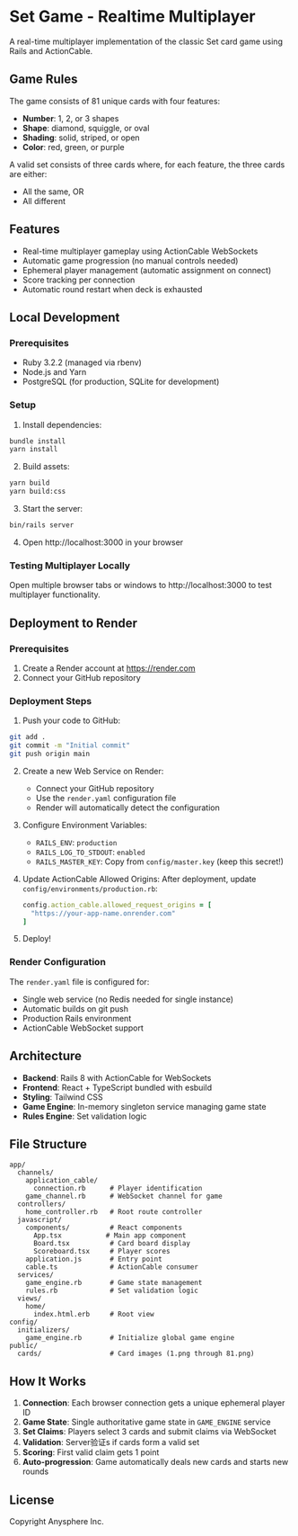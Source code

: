 # Set Game - Realtime Multiplayer

A real-time multiplayer implementation of the classic Set card game using Rails and ActionCable.

## Game Rules

The game consists of 81 unique cards with four features:
- **Number**: 1, 2, or 3 shapes
- **Shape**: diamond, squiggle, or oval
- **Shading**: solid, striped, or open
- **Color**: red, green, or purple

A valid set consists of three cards where, for each feature, the three cards are either:
- All the same, OR
- All different

## Features

- Real-time multiplayer gameplay using ActionCable WebSockets
- Automatic game progression (no manual controls needed)
- Ephemeral player management (automatic assignment on connect)
- Score tracking per connection
- Automatic round restart when deck is exhausted

## Local Development

### Prerequisites

- Ruby 3.2.2 (managed via rbenv)
- Node.js and Yarn
- PostgreSQL (for production, SQLite for development)

### Setup

1. Install dependencies:
```bash
bundle install
yarn install
```

2. Build assets:
```bash
yarn build
yarn build:css
```

3. Start the server:
```bash
bin/rails server
```

4. Open http://localhost:3000 in your browser

### Testing Multiplayer Locally

Open multiple browser tabs or windows to http://localhost:3000 to test multiplayer functionality.

## Deployment to Render

### Prerequisites

1. Create a Render account at https://render.com
2. Connect your GitHub repository

### Deployment Steps

1. Push your code to GitHub:
```bash
git add .
git commit -m "Initial commit"
git push origin main
```

2. Create a new Web Service on Render:
   - Connect your GitHub repository
   - Use the `render.yaml` configuration file
   - Render will automatically detect the configuration

3. Configure Environment Variables:
   - `RAILS_ENV`: `production`
   - `RAILS_LOG_TO_STDOUT`: `enabled`
   - `RAILS_MASTER_KEY`: Copy from `config/master.key` (keep this secret!)

4. Update ActionCable Allowed Origins:
   After deployment, update `config/environments/production.rb`:
   ```ruby
   config.action_cable.allowed_request_origins = [
     "https://your-app-name.onrender.com"
   ]
   ```

5. Deploy!

### Render Configuration

The `render.yaml` file is configured for:
- Single web service (no Redis needed for single instance)
- Automatic builds on git push
- Production Rails environment
- ActionCable WebSocket support

## Architecture

- **Backend**: Rails 8 with ActionCable for WebSockets
- **Frontend**: React + TypeScript bundled with esbuild
- **Styling**: Tailwind CSS
- **Game Engine**: In-memory singleton service managing game state
- **Rules Engine**: Set validation logic

## File Structure

```
app/
  channels/
    application_cable/
      connection.rb      # Player identification
    game_channel.rb      # WebSocket channel for game
  controllers/
    home_controller.rb   # Root route controller
  javascript/
    components/          # React components
      App.tsx           # Main app component
      Board.tsx          # Card board display
      Scoreboard.tsx     # Player scores
    application.js       # Entry point
    cable.ts             # ActionCable consumer
  services/
    game_engine.rb       # Game state management
    rules.rb             # Set validation logic
  views/
    home/
      index.html.erb     # Root view
config/
  initializers/
    game_engine.rb       # Initialize global game engine
public/
  cards/                 # Card images (1.png through 81.png)
```

## How It Works

1. **Connection**: Each browser connection gets a unique ephemeral player ID
2. **Game State**: Single authoritative game state in `GAME_ENGINE` service
3. **Set Claims**: Players select 3 cards and submit claims via WebSocket
4. **Validation**: Server验证s if cards form a valid set
5. **Scoring**: First valid claim gets 1 point
6. **Auto-progression**: Game automatically deals new cards and starts new rounds

## License

Copyright Anysphere Inc.
